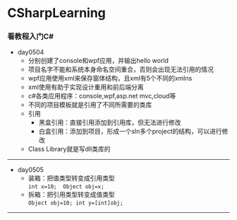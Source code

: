 # CSharpLearning
### 看教程入门C#  
* day0504  
  * 分别创建了console和wpf应用，并输出hello world  
  * 项目名字不能和系统本身命名空间重合，否则会出现无法引用的情况  
  * wpf应用使用xml来保存窗体结构，且xml有5个不同的xmlns
  * xml使用有助于实现设计重用和前后端分离
  * c#各类应用程序：console,wpf,asp.net mvc,cloud等
  * 不同的项目模板就是引用了不同所需要的类库
  * 引用
    * 黑盒引用：直接引用添加到引用库，但无法进行修改
    * 白盒引用：添加到项目，形成一个sln多个project的结构，可以进行修改
  * Class Library就是写dll类库的
*******************************************
* day0505
  * 装箱：把值类型转变成引用类型  
  ```int x=10;  Object obj=x;```
  * 拆箱：把引用类型转变成值类型  
  ```Object obj=10; int y=[int]obj;```
*******************************************************
